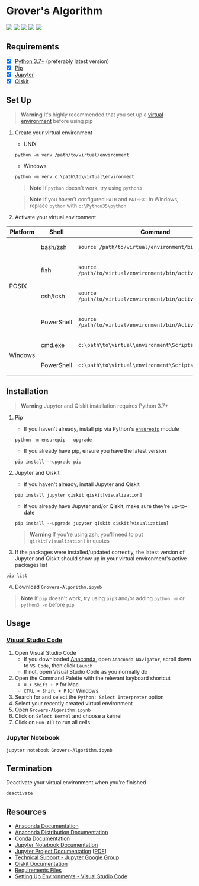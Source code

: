 # Grover's Algorithm
![](https://img.shields.io/static/v1?label=Language&style=flat&message=Python+3.10.9&logo=python&color=c7a228&labelColor=393939&logoColor=4f97d1)
![](https://img.shields.io/static/v1?label=Package&style=flat&message=Jupyter+Notebook&logo=jupyter&color=f37626&labelColor=393939&logoColor=f37626)
![](https://img.shields.io/static/v1?label=Package&style=flat&message=Qiskit&logo=qiskit&color=6929c4&labelColor=393939&logoColor=af7afa)
![](https://img.shields.io/static/v1?label=Kernel&style=flat&message=Anaconda+3&logo=anaconda&color=44a833&labelColor=393939&logoColor=44a833)
![](https://img.shields.io/static/v1?label=IDE&style=flat&message=Visual+Studio+Code&logo=visual+studio+code&color=007acc&labelColor=393939&logoColor=007acc)

## Requirements
- [x] [Python 3.7+](https://www.python.org/downloads) (preferably latest version)
- [x] [Pip](https://pip.pypa.io/en/stable/installation)
- [x] [Jupyter](https://docs.jupyter.org/en/latest/install/notebook-classic.html)
- [x] [Qiskit](https://qiskit.org/documentation/getting_started.html)

## Set Up
> **Warning**
> It's highly recommended that you set up a [virtual environment](https://docs.python.org/3.10/tutorial/venv.html) before using pip
1. Create your virtual environment
      * UNIX
      ```
      python -m venv /path/to/virtual/environment
      ```
      * Windows
      ```
      python -m venv c:\path\to\virtual\environment
      ```
     > **Note**
     > If `python` doesn't work, try using `python3`
     
     > **Note**
     > If you haven't configured `PATH` and `PATHEXT` in Windows, replace `python` with `c:\Python35\python`

2. Activate your virtual environment
<table>
<thead>
<tr><th>Platform</th>
<th>Shell</th>
<th>Command</th>
</tr>
</thead>
<tbody>
<tr><td rowspan="4">POSIX</td>
<td>bash/zsh</td>
<td><p style="margin-bottom: 0px">

```
source /path/to/virtual/environment/bin/activate
```
</p></td>
</tr>
<tr><td>fish</td>
<td><p style="margin-bottom: 0px">

```
source /path/to/virtual/environment/bin/activate.fish
```
</p></td>
</tr>
<tr><td>csh/tcsh</td>
<td><p style="margin-bottom: 0px">

```
source /path/to/virtual/environment/bin/activate.csh
```
</p></td>
</tr>
<tr><td>PowerShell</td>
<td><p style="margin-bottom: 0px">

```
source /path/to/virtual/environment/bin/Activate.ps1
```
</p></td>
</tr>
<tr><td rowspan="2">Windows</td>
<td>cmd.exe</td>
<td><p style="margin-bottom: 0px">

```
c:\path\to\virtual\environment\Scripts\activate.bat
```
</p></td>
</tr>
<tr><td>PowerShell</td>
<td><p style="margin-bottom: 0px">

```
c:\path\to\virtual\environment\Scripts\Activate.ps1
```
</p></td>
</tr>
</tbody>
</table>

## Installation
> **Warning**
> Jupyter and Qiskit installation requires Python 3.7+

1. Pip
     * If you haven't already, install pip via Python's [`ensurepip`](https://docs.python.org/3/library/ensurepip.html) module
     ```
     python -m ensurepip --upgrade
     ```
     * If you already have pip, ensure you have the latest version
     ```
     pip install --upgrade pip
     ```
2. Jupyter and Qiskit
     * If you haven't already, install Jupyter and Qiskit
     ```
     pip install jupyter qiskit qiskit[visualization]
     ```
     * If you already have Jupyter and/or Qiskit, make sure they're up-to-date
     ```
     pip install --upgrade jupyter qiskit qiskit[visualization]
     ```
     > **Warning**
     > If you're using zsh, you'll need to put `qiskit[visualization]` in quotes

3. If the packages were installed/updated correctly, the latest version of Jupyter and Qiskit should show up in your virtual environment's active packages list
```
pip list
```
4. Download `Grovers-Algorithm.ipynb`

> **Note**
> If `pip` doesn't work, try using `pip3` and/or adding `python -m` or `python3 -m` before `pip`

## Usage
### [Visual Studio Code](https://code.visualstudio.com/docs/datascience/jupyter-notebooks)
1. Open Visual Studio Code
    * If you downloaded [Anaconda](https://www.anaconda.com/download), open `Anaconda Navigator`, scroll down to `VS Code`, then click `Launch`
    * If not, open Visual Studio Code as you normally do
2. Open the Command Palette with the relevant keyboard shortcut
    * `⌘ + Shift + P` for Mac
    * `CTRL + Shift + P` for Windows
4. Search for and select the `Python: Select Interpreter` option
5. Select your recently created virtual environment
6. Open `Grovers-Algorithm.ipynb`
7. Click on `Select Kernel` and choose a kernel
8. Click on `Run All` to run all cells

### Jupyter Notebook
```
jupyter notebook Grovers-Algorithm.ipynb
```

## Termination
Deactivate your virtual environment when you're finished

```
deactivate
```

## Resources
* [Anaconda Documentation](https://docs.anaconda.com)
* [Anaconda Distribution Documentation](https://docs.continuum.io/free/anaconda)
* [Conda Documentation](https://docs.conda.io/en/latest)
* [Jupyter Notebook Documentation](https://jupyter-notebook.readthedocs.io/en/latest)
* [Jupyter Project Documentation](https://docs.jupyter.org/en/latest/index.html) [[PDF](https://buildmedia.readthedocs.org/media/pdf/jupyter/latest/jupyter.pdf)]
* [Technical Support - Jupyter Google Group](https://discourse.jupyter.org)
* [Qiskit Documentation](https://qiskit.org/documentation/index.html)
* [Requirements Files](https://pip.pypa.io/en/latest/user_guide/#requirements-files)
* [Setting Up Environments - Visual Studio Code](https://py-vscode.readthedocs.io/en/latest/files/venv.html)
